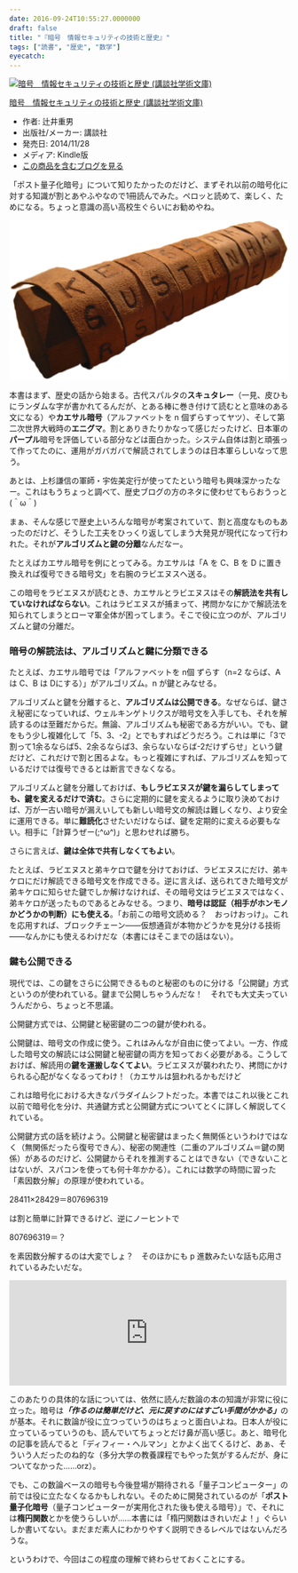 ```yaml
---
date: 2016-09-24T10:55:27.0000000
draft: false
title: "『暗号　情報セキュリティの技術と歴史』"
tags: ["読書", "歴史", "数学"]
eyecatch: 
---
```

<p><div class="hatena-asin-detail"><a href="http://www.amazon.co.jp/exec/obidos/ASIN/B00PSE2ZC4/bestylesnet-22/"><img src="https://images-fe.ssl-images-amazon.com/images/I/51GXEY1Z%2BeL._SL160_.jpg" class="hatena-asin-detail-image" alt="暗号　情報セキュリティの技術と歴史 (講談社学術文庫)" title="暗号　情報セキュリティの技術と歴史 (講談社学術文庫)"></a><div class="hatena-asin-detail-info"><p class="hatena-asin-detail-title"><a href="http://www.amazon.co.jp/exec/obidos/ASIN/B00PSE2ZC4/bestylesnet-22/">暗号　情報セキュリティの技術と歴史 (講談社学術文庫)</a></p><ul><li><span class="hatena-asin-detail-label">作者:</span> 辻井重男</li><li><span class="hatena-asin-detail-label">出版社/メーカー:</span> 講談社</li><li><span class="hatena-asin-detail-label">発売日:</span> 2014/11/28</li><li><span class="hatena-asin-detail-label">メディア:</span> Kindle版</li><li><a href="http://d.hatena.ne.jp/asin/B00PSE2ZC4/bestylesnet-22" target="_blank">この商品を含むブログを見る</a></li></ul></div><div class="hatena-asin-detail-foot"></div></div></p><p>「ポスト量子化暗号」について知りたかったのだけど、まずそれ以前の暗号化に対する知識が割とあやふやなので1冊読んでみた。ペロッと読めて、楽しく、ためになる。ちょっと意識の高い高校生ぐらいにお勧めやね。</p><p><span itemscope itemtype="http://schema.org/Photograph"><img src="20160924094820.png" alt="f:id:daruyanagi:20160924094820p:plain" title="f:id:daruyanagi:20160924094820p:plain" class="hatena-fotolife" itemprop="image"></span></p><p>本書はまず、歴史の話から始まる。古代スパルタの<b>スキュタレー</b>（一見、皮ひもにランダムな字が書かれてるんだが、とある棒に巻き付けて読むとと意味のある文になる）や<b>カエサル暗号</b>（アルファベットを n 個ずらすってヤツ）、そして第二次世界大戦時の<b>エニグマ</b>。割とありきたりかなって感じだったけど、日本軍の<b>パープル</b>暗号を評価している部分などは面白かった。システム自体は割と頑張って作ってたのに、運用がガバガバで解読されてしまうのは日本軍らしいなって思う。</p><p>あとは、上杉謙信の軍師・宇佐美定行が使ってたという暗号も興味深かったなー。これはもうちょっと調べて、歴史ブログの方のネタに使わせてもらおうっと(＾ω＾)</p><p>まぁ、そんな感じで歴史上いろんな暗号が考案されていて、割と高度なものもあったのだけど、そうした工夫をひっくり返してしまう大発見が現代になって行われた。それが<b>アルゴリズムと鍵の分離</b>なんだなー。</p><p>たとえばカエサル暗号を例にとってみる。カエサルは「A を C、B を D に置き換えれば復号できる暗号文」を右腕のラビエヌスへ送る。</p><p>この暗号をラビエヌスが読むとき、カエサルとラビエヌスはその<b>解読法を共有していなければならない</b>。これはラビエヌスが捕まって、拷問かなにかで解読法を知られてしまうとローマ軍全体が困ってしまう。そこで役に立つのが、アルゴリズムと鍵の分離だ。</p>

<div class="section">
<h3>暗号の解読法は、アルゴリズムと鍵に分類できる</h3>
<p>たとえば、カエサル暗号では「アルファベットを n個 ずらす（n=2 ならば、A は C、B は Dにする）」がアルゴリズム。n が鍵とみなせる。</p><p>アルゴリズムと鍵を分離すると、<b>アルゴリズムは公開できる</b>。なぜならば、鍵さえ秘密になっていれば、ウェルキンゲトリクスが暗号文を入手しても、それを解読するのは至難だからだ。無論、アルゴリズムも秘密である方がいい。でも、鍵をもう少し複雑化して「5、3、-2」とでもすればどうだろう。これは単に「3で割って1余るならば5、2余るならば3、余らないならば-2だけずらせ」という鍵だけど、これだけで割と困るよな。もっと複雑にすれば、アルゴリズムを知っているだけでは復号できるとは断言できなくなる。</p><p>アルゴリズムと鍵を分離しておけば、<b>もしラビエヌスが鍵を漏らしてしまっても、鍵を変えるだけで済む</b>。さらに定期的に鍵を変えるように取り決めておけば、万が一古い暗号が漏えいしても新しい暗号文の解読は難しくなり、より安全に運用できる。単に<b>難読化</b>させたいだけならば、鍵を定期的に変える必要もない。相手に「計算うぜー(;^ω^)」と思わせれば勝ち。</p><p>さらに言えば、<b>鍵は全体で共有しなくてもよい</b>。</p><p>たとえば、ラビエヌスと弟キケロで鍵を分けておけば、ラビエヌスにだけ、弟キケロにだけ解読できる暗号文を作成できる。逆に言えば、送られてきた暗号文が弟キケロに知らせた鍵でしか解けなければ、その暗号文はラビエヌスではなく、弟キケロが送ったものであるとみなせる。つまり、<b>暗号は認証（相手がホンモノかどうかの判断）にも使える</b>。「お前この暗号文読める？　おっけおっけ」。これを応用すれば、ブロックチェーン――仮想通貨が本物かどうかを見分ける技術――なんかにも使えるわけだな（本書にはそこまでの話はない）。</p>

</div>
<div class="section">
<h3>鍵も公開できる</h3>
<p>現代では、この鍵をさらに公開できるものと秘密のものに分ける「公開鍵」方式というのが使われている。鍵まで公開しちゃうんだな！　それでも大丈夫っていうんだから、ちょっと不思議。</p><p>公開鍵方式では、公開鍵と秘密鍵の二つの鍵が使われる。</p><p>公開鍵は、暗号文の作成に使う。これはみんなが自由に使ってよい。一方、作成した暗号文の解読には公開鍵と秘密鍵の両方を知っておく必要がある。こうしておけば、解読用の<b>鍵を運搬しなくてよい</b>。ラビエヌスが襲われたり、拷問にかけられる心配がなくなるってわけ！（カエサルは狙われるかもだけど</p><p>これは暗号化における大きなパラダイムシフトだった。本書ではこれ以後とこれ以前で暗号化を分け、共通鍵方式と公開鍵方式についてとくに詳しく解説してくれている。</p><p>公開鍵方式の話を続けよう。公開鍵と秘密鍵はまったく無関係というわけではなく（無関係だったら復号できん）、秘密の関連性（二重のアルゴリズム＝鍵の関係）があるのだけど、公開鍵からそれを推測することはできない（できないことはないが、スパコンを使っても何十年かかる）。これには数学の時間に習った「素因数分解」の原理が使われている。</p><p>28411×28429＝807696319</p><p>は割と簡単に計算できるけど、逆にノーヒントで</p><p>807696319＝？</p><p>を素因数分解するのは大変でしょ？　そのほかにも p 進数みたいな話も応用されているみたいだな。</p><p><iframe src="https://hatenablog-parts.com/embed?url=https%3A%2F%2Fblog.daruyanagi.jp%2Fentry%2F2012%2F12%2F29%2F185703" title="『数論への招待』 - だるろぐ" class="embed-card embed-blogcard" scrolling="no" frameborder="0" style="display: block; width: 100%; height: 190px; max-width: 500px; margin: 10px 0px;"></iframe></p><p>このあたりの具体的な話については、依然に読んだ数論の本の知識が非常に役に立った。暗号は<i><b>「作るのは簡単だけど、元に戻すのにはすごい手間がかかる」</b></i>のが基本。それに数論が役に立つっていうのはちょっと面白いよね。日本人が役に立っているっていうのも、読んでいてちょっとだけ鼻が高い感じ。あと、暗号化の記事を読んでると「ディフィー・ヘルマン」とかよく出てくるけど、あぁ、そういう人だったのね的な（多分大学の教養課程でもやった気がするんだが、身についてなかった……orz）。</p><p>でも、この数論ベースの暗号も今後登場が期待される「量子コンピューター」の前では役に立たなくなるかもしれない。そのために開発されているのが「<b>ポスト量子化暗号</b>（量子コンピューターが実用化された後も使える暗号）」で、それには<b>楕円関数</b>とかを使うらしいが……本書には「楕円関数はきれいだよ！」ぐらいしか書いてない。まだまだ素人にわかりやすく説明できるレベルではないんだろうな。</p><p>というわけで、今回はこの程度の理解で終わらせておくことにする。</p>

</div>